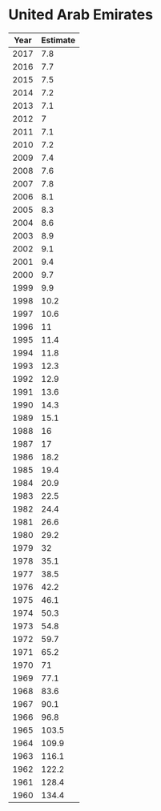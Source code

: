 # United Arab Emirates

| Year | Estimate |
| ---- | -------- |
| 2017 | 7.8 |
| 2016 | 7.7 |
| 2015 | 7.5 |
| 2014 | 7.2 |
| 2013 | 7.1 |
| 2012 | 7 |
| 2011 | 7.1 |
| 2010 | 7.2 |
| 2009 | 7.4 |
| 2008 | 7.6 |
| 2007 | 7.8 |
| 2006 | 8.1 |
| 2005 | 8.3 |
| 2004 | 8.6 |
| 2003 | 8.9 |
| 2002 | 9.1 |
| 2001 | 9.4 |
| 2000 | 9.7 |
| 1999 | 9.9 |
| 1998 | 10.2 |
| 1997 | 10.6 |
| 1996 | 11 |
| 1995 | 11.4 |
| 1994 | 11.8 |
| 1993 | 12.3 |
| 1992 | 12.9 |
| 1991 | 13.6 |
| 1990 | 14.3 |
| 1989 | 15.1 |
| 1988 | 16 |
| 1987 | 17 |
| 1986 | 18.2 |
| 1985 | 19.4 |
| 1984 | 20.9 |
| 1983 | 22.5 |
| 1982 | 24.4 |
| 1981 | 26.6 |
| 1980 | 29.2 |
| 1979 | 32 |
| 1978 | 35.1 |
| 1977 | 38.5 |
| 1976 | 42.2 |
| 1975 | 46.1 |
| 1974 | 50.3 |
| 1973 | 54.8 |
| 1972 | 59.7 |
| 1971 | 65.2 |
| 1970 | 71 |
| 1969 | 77.1 |
| 1968 | 83.6 |
| 1967 | 90.1 |
| 1966 | 96.8 |
| 1965 | 103.5 |
| 1964 | 109.9 |
| 1963 | 116.1 |
| 1962 | 122.2 |
| 1961 | 128.4 |
| 1960 | 134.4 |
